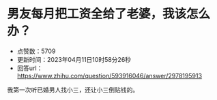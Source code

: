 # 男友每月把工资全给了老婆，我该怎么办？
- 点赞数：5709
- 更新时间：2023年04月11日10时58分26秒
- 回答url：https://www.zhihu.com/question/593916046/answer/2978195913
<body>
 <p data-pid="BT5fy6-x">我第一次听已婚男人找小三，还让小三倒贴钱的。</p>
</body>